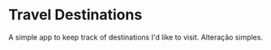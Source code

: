 # Travel Destinations

A simple app to keep track of destinations I'd like to visit.
Alteração simples.
